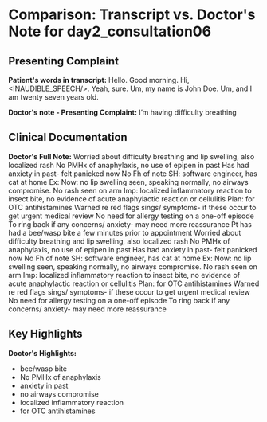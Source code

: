# Comparison: Transcript vs. Doctor's Note for day2_consultation06

## Presenting Complaint

**Patient's words in transcript:**
Hello.
Good morning. Hi, <INAUDIBLE_SPEECH/>.
Yeah, sure. Um, my name is John Doe. Um, and I am twenty seven years old.

**Doctor's note - Presenting Complaint:**
I’m having difficulty breathing

## Clinical Documentation

**Doctor's Full Note:**
Worried about difficulty breathing and lip swelling, also localized rash
No PMHx of anaphylaxis, no use of epipen in past
Has had anxiety in past- felt panicked now
No Fh of note
 SH: software engineer, has cat at home
Ex: Now: no lip swelling seen, speaking normally, no airways compromise. No rash seen on arm
Imp: localized inflammatory reaction to insect bite, no evidence of acute anaphylactic reaction or cellulitis
Plan: for OTC antihistamines
 Warned re red flags sings/ symptoms- if these occur to get urgent medical review
No need for allergy testing on a one-off episode
To ring back if any concerns/ anxiety- may need more reassurance
Pt has had a bee/wasp bite a few minutes prior to appointment
Worried about difficulty breathing and lip swelling, also localized rash
No PMHx of anaphylaxis, no use of epipen in past
Has had anxiety in past- felt panicked now
No Fh of note
 SH: software engineer, has cat at home
Ex: Now: no lip swelling seen, speaking normally, no airways compromise. No rash seen on arm
Imp: localized inflammatory reaction to insect bite, no evidence of acute anaphylactic reaction or cellulitis
Plan: for OTC antihistamines
 Warned re red flags sings/ symptoms- if these occur to get urgent medical review
No need for allergy testing on a one-off episode
To ring back if any concerns/ anxiety- may need more reassurance


## Key Highlights

**Doctor's Highlights:**
- bee/wasp bite
- No PMHx of anaphylaxis
- anxiety in past
- no airways compromise
- localized inflammatory reaction
- for OTC antihistamines
